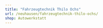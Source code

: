 ```yaml
---
title: "Fahrzeugtechnik Thilo Ochs"
url: /neuhausen/fahrzeugtechnik-thilo-ochs/
shop: Autowerkstatt
---
```

